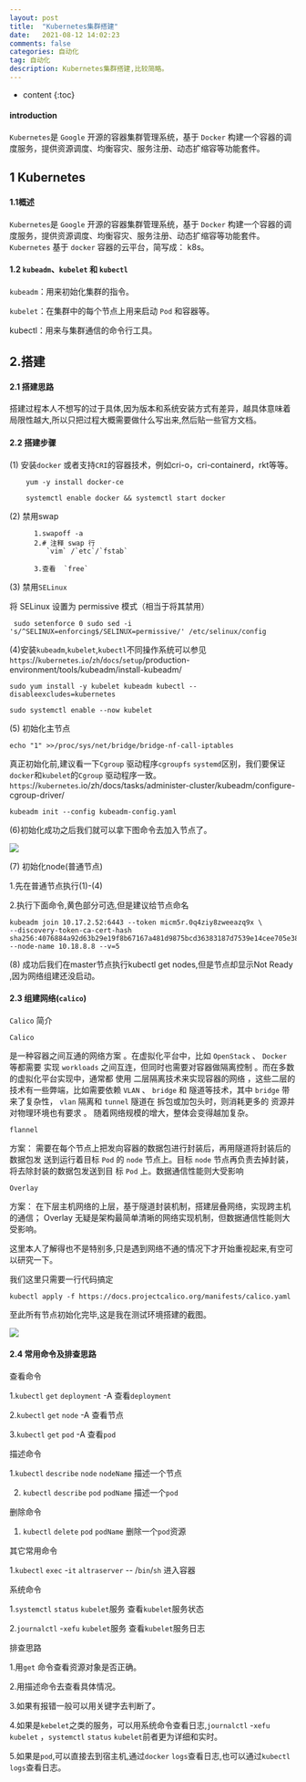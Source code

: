 ```yaml
---
layout: post
title:  "Kubernetes集群搭建"
date:   2021-08-12 14:02:23
comments: false
categories: 自动化
tag: 自动化
description: Kubernetes集群搭建,比较简略。                                                        
---
```

* content
{:toc}
#### introduction

`Kubernetes`是 `Google` 开源的容器集群管理系统，基于 `Docker` 构建一个容器的调度服务，提供资源调度、均衡容灾、服务注册、动态扩缩容等功能套件。 

## 1 Kubernetes

#### 1.1概述

`Kubernetes`是 `Google` 开源的容器集群管理系统，基于 `Docker` 构建一个容器的调度服务，提供资源调度、均衡容灾、服务注册、动态扩缩容等功能套件。 `Kubernetes` 基于 `docker` 容器的云平台，简写成： k8s。

#### 1.2 `kubeadm`、`kubelet` 和 `kubectl`

`kubeadm`：用来初始化集群的指令。

`kubelet`：在集群中的每个节点上用来启动 `Pod` 和容器等。

kubectl：用来与集群通信的命令行工具。

## 2.搭建

#### 2.1 搭建思路

搭建过程本人不想写的过于具体,因为版本和系统安装方式有差异，越具体意味着局限性越大,所以只把过程大概需要做什么写出来,然后贴一些官方文档。

#### 2.2 搭建步骤

(1) 安装`docker` 或者支持`CRI`的容器技术，例如cri-o，cri-containerd，rkt等等。

```
    yum -y install docker-ce

    systemctl enable docker && systemctl start docker
```

(2) 禁用swap

```
      1.swapoff -a
      2.# 注释 swap 行
         `vim` /`etc`/`fstab`

      3.查看  `free`
```

(3) 禁用`SELinux`

 将 SELinux 设置为 permissive 模式（相当于将其禁用）
 
```
 sudo setenforce 0 sudo sed -i 's/^SELINUX=enforcing$/SELINUX=permissive/' /etc/selinux/config
```

(4)安装`kubeadm`,`kubelet`,`kubectl`不同操作系统可以参见`https`://`kubernetes`.`io`/`zh`/`docs`/`setup`/production-environment/tools/kubeadm/install-kubeadm/

```
sudo yum install -y kubelet kubeadm kubectl --disableexcludes=kubernetes

sudo systemctl enable --now kubelet
```

(5) 初始化主节点

```
echo "1" >>/proc/sys/net/bridge/bridge-nf-call-iptables 
```

真正初始化前,建议看一下`Cgroup` 驱动程序`cgroupfs` `systemd`区别，我们要保证`docker`和`kubelet`的`Cgroup` 驱动程序一致。`https`://`kubernetes`.io/zh/docs/tasks/administer-cluster/kubeadm/configure-cgroup-driver/

```
kubeadm init --config kubeadm-config.yaml
```

(6)初始化成功之后我们就可以拿下图命令去加入节点了。

![](https://bo07997.github.io/myBlog/styles/images/Blog/Kubernetes集群搭建/1.png)


(7) 初始化node(普通节点)

  1.先在普通节点执行(1)-(4)

  2.执行下面命令,黄色部分可选,但是建议给节点命名

```
kubeadm join 10.17.2.52:6443 --token micm5r.0q4ziy8zweeazq9x \
--discovery-token-ca-cert-hash sha256:4076884a92d63b29e19f8b67167a481d9875bcd36383187d7539e14cee705e38 --node-name 10.18.8.8 --v=5
```

(8) 成功后我们在master节点执行kubectl get nodes,但是节点却显示Not Ready ,因为网络组建还没启动。

#### 2.3 组建网络(`calico`)

`Calico` 简介

`Calico`

是一种容器之间互通的网络方案 。在虚拟化平台中，比如 `OpenStack` 、 `Docker` 等都需要
实现 `workloads` 之间互连，但同时也需要对容器做隔离控制 。而在多数的虚拟化平台实现中，通常都
使用 二层隔离技术来实现容器的网络 ，这些二层的技术有一些弊端，比如需要依赖 `VLAN` 、 `bridge` 和
隧道等技术，其中 `bridge` 带来了复杂性， `vlan` 隔离和 `tunnel` 隧道在 拆包或加包头时，则消耗更多的
资源并对物理环境也有要求 。 随着网络规模的增大，整体会变得越加复杂。

`flannel`

方案： 需要在每个节点上把发向容器的数据包进行封装后，再用隧道将封装后的数据包发
送到运行着目标 `Pod` 的 `node` 节点上。目标 `node` 节点再负责去掉封装，将去除封装的数据包发送到目
标 `Pod` 上。数据通信性能则大受影响

`Overlay`

方案： 在下层主机网络的上层，基于隧道封装机制，搭建层叠网络，实现跨主机的通信；
Overlay 无疑是架构最简单清晰的网络实现机制，但数据通信性能则大受影响。


这里本人了解得也不是特别多,只是遇到网络不通的情况下才开始重视起来,有空可以研究一下。



我们这里只需要一行代码搞定

```
kubectl apply -f https://docs.projectcalico.org/manifests/calico.yaml
```

至此所有节点初始化完毕,这是我在测试环境搭建的截图。

![](https://bo07997.github.io/myBlog/styles/images/Blog/Kubernetes集群搭建/2.png)


#### 2.4 常用命令及排查思路

查看命令

  1.`kubectl` `get` `deployment` -A       查看`deployment` 



  2.`kubectl` `get` `node` -A       查看节点

  3.`kubectl` `get` `pod` -A       查看`pod`



描述命令

  1.`kubectl` `describe`  `node` `nodeName`  描述一个节点

  2. `kubectl` `describe`  `pod` `podName`  描述一个`pod`



删除命令

  1. `kubectl` `delete` `pod` `podName`  删除一个`pod`资源



其它常用命令

  1.`kubectl` `exec` -`it` `altraserver` -- /`bin`/`sh`  进入容器

 

系统命令

  1.`systemctl` `status` `kubelet`服务    查看`kubelet`服务状态

  2.`journalctl` -`xefu` `kubelet`服务  查看`kubelet`服务日志



排查思路

1.用`get` 命令查看资源对象是否正确。

2.用描述命令去查看具体情况。

3.如果有报错一般可以用关键字去判断了。

4.如果是`kebelet`之类的服务，可以用系统命令查看日志,`journalctl` -`xefu` `kubelet` ，`systemctl` `status` `kubelet`前者更为详细和实时。

5.如果是`pod`,可以直接去到宿主机,通过`docker` `logs`查看日志,也可以通过`kubectl` `logs`查看日志。
